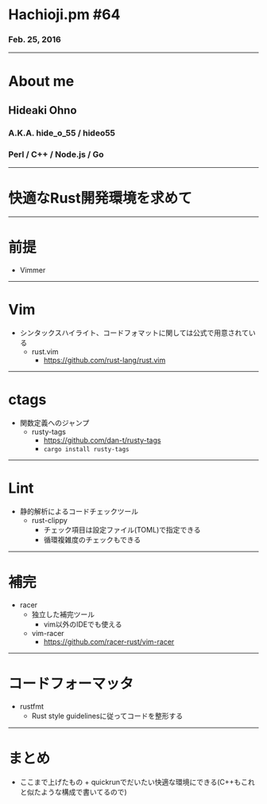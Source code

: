 # Hachioji.pm #64
### Feb. 25, 2016

---
# About me
## Hideaki Ohno
### A.K.A. hide\_o\_55 / hideo55
### Perl / C++ / Node.js / Go

---

# 快適なRust開発環境を求めて

---

# 前提

* Vimmer

---
# Vim
* シンタックスハイライト、コードフォマットに関しては公式で用意されている
  * rust.vim
    * https://github.com/rust-lang/rust.vim

---

# ctags
* 関数定義へのジャンプ
  * rusty-tags
    * https://github.com/dan-t/rusty-tags
    * `cargo install rusty-tags`

---
# Lint

* 静的解析によるコードチェックツール
  * rust-clippy
    * チェック項目は設定ファイル(TOML)で指定できる
    * 循環複雑度のチェックもできる

---
# 補完

* racer
    * 独立した補完ツール
        * vim以外のIDEでも使える
    * vim-racer
        * https://github.com/racer-rust/vim-racer


---

# コードフォーマッタ

* rustfmt
  * Rust style guidelinesに従ってコードを整形する

---

# まとめ

* ここまで上げたもの + quickrunでだいたい快適な環境にできる(C++もこれと似たような構成で書いてるので)